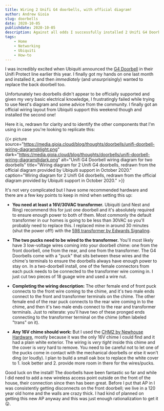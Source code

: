 ```yaml
---
title: Wiring 2 Unifi G4 doorbells, with official diagram!
author: Andrew Gioia
slug: doorbells
date: 2020-10-05
publishdate: 2020-10-05
description: Against all odds I successfully installed 2 Unifi G4 Doorbells, replete with an official wiring diagram from Ubiquiti! Hopefully this can help others in their networks.
tags:
    - Home
    - Networking
    - Ubiquiti
    - How-to
---
```


<p class="big">I was incredibly excited when Ubiquiti announced the <a href="https://store.ui.com/collections/unifi-protect-cameras/products/uvc-g4-doorbell" target="blank">G4 Doorbell</a> in their Unifi Protect line earlier this year. I finally got my hands on one last month and installed it, and then <em>immediately</em> (and unsurprisingly) wanted to replace the back doorbell too.</p>

Unfortunately two doorbells didn't appear to be officially supported and given my very basic electrical knowledge, I frustratingly failed while trying to use Nest's diagram and some advice from the community. I finally got an official wiring layout from Ubiquiti support this weekend though and installed the second one!

Here it is, redrawn for clarity and to identify the other components that I'm using in case you're looking to replicate this:

{{< picture 
    source="https://media.gioia.cloud/blog/thoughts/doorbells/unifi-doorbell-wiring-diagram@light.png"
    dark="https://media.gioia.cloud/blog/thoughts/doorbells/unifi-doorbell-wiring-diagram@dark.png" 
    alt="Unifi G4 Doorbell wiring diagram for two doorbells" 
    title="Wiring diagram for 2 Unifi G4 doorbells, redrawn from the official diagram provided by Ubiquiti support in October 2020."
    caption="Wiring diagram for 2 Unifi G4 doorbells, redrawn from the official diagram provided by Ubiquiti support in October 2020." >}}

It's not very complicated but I have some recommended hardware and there are a few key points to keep in mind when setting this up:

* **You need at least a 16V/30VAC transformer.** Ubiquiti (and Nest and Ring) recommend this for just one doorbell and it's absolutely required to ensure enough power to both of them. Most commonly the default transformer in our homes is going to be less than 30VAC so you'll probably need to replace this. I replaced mine in around 30 minutes (shut the power off!) with the [598 transformer by Edwards Signaling](https://smile.amazon.com/Edwards-Signaling-598-120V-Transformer/dp/B007B79HR2).

* **The two pucks need to be wired to the transformer.** You'll most likely have 3 low-voltage wires coming into your doorbell chime: one from the front doorbell, one from the rear, and one from the transformer. The G4 Doorbells come with a "puck" that sits between these wires and the chime's terminals to ensure the doorbells always have enough power to stay on. In a two-doorbell install, one of the female connectors from each puck needs to be connected to the transformer wire coming in. I just cut two pieces of 18 guage wire and used a wire nut.

* **Completing the wiring description:** The other female end of front puck connects to the front wire coming to the chime, and it's two male ends connect to the front and transformer terminals on the chime. The other female end of the rear puck connects to the rear wire coming in to the chime, and then it's two male ends connect to the rear and transformer terminals. Just to reiterate: you'll have two of these pronged ends connecting to the transformer terminal on the chime (often labeled "trans" on it).

* **Any 16V chime should work:** But I used the [CHM2 by Newhouse Hardware](https://smile.amazon.com/gp/product/B07KG27K4W), mostly because it was the only 16V chime I could find and it had a plain white exterior. The wiring is _very tight_ inside this chime and the cover is _very_ hard to remove. You need to be careful not to let one of the pucks come in contact with the mechanical doorbells or else it won't ding (or loudly). I plan to build a small oak box to replace the white cover to 1. look better and 2. provide more room in there for the wires/pucks.

Good luck on the install! The doorbells have been fantastic so far and while I did need to add a new wireless access point outside on the front of the house, their connection since then has been great. Before I put that AP in I was consistently getting disconnects on the front doorbell; we live in a 120 year old home and the walls are crazy thick. I had kind of planned on getting this new AP anyway and this was just enough rationalization to get it 😛.